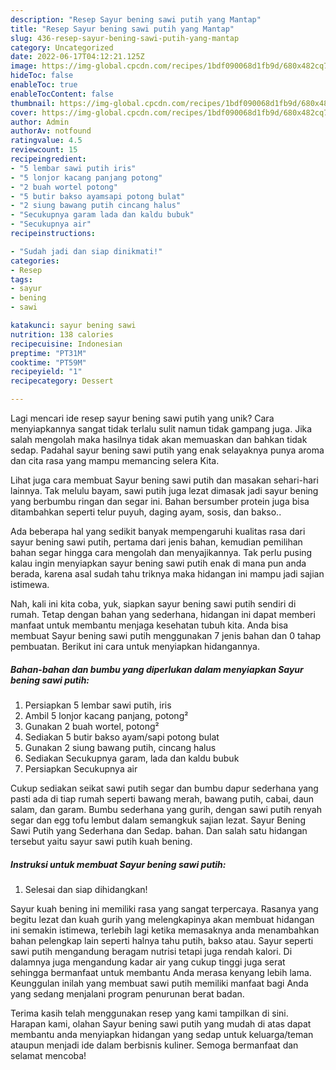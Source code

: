 ```yaml
---
description: "Resep Sayur bening sawi putih yang Mantap"
title: "Resep Sayur bening sawi putih yang Mantap"
slug: 436-resep-sayur-bening-sawi-putih-yang-mantap
category: Uncategorized
date: 2022-06-17T04:12:21.125Z
image: https://img-global.cpcdn.com/recipes/1bdf090068d1fb9d/680x482cq70/sayur-bening-sawi-putih-foto-resep-utama.jpg
hideToc: false
enableToc: true
enableTocContent: false
thumbnail: https://img-global.cpcdn.com/recipes/1bdf090068d1fb9d/680x482cq70/sayur-bening-sawi-putih-foto-resep-utama.jpg
cover: https://img-global.cpcdn.com/recipes/1bdf090068d1fb9d/680x482cq70/sayur-bening-sawi-putih-foto-resep-utama.jpg
author: Admin
authorAv: notfound
ratingvalue: 4.5
reviewcount: 15
recipeingredient:
- "5 lembar sawi putih iris"
- "5 lonjor kacang panjang potong"
- "2 buah wortel potong"
- "5 butir bakso ayamsapi potong bulat"
- "2 siung bawang putih cincang halus"
- "Secukupnya garam lada dan kaldu bubuk"
- "Secukupnya air"
recipeinstructions:

- "Sudah jadi dan siap dinikmati!"
categories:
- Resep
tags:
- sayur
- bening
- sawi

katakunci: sayur bening sawi 
nutrition: 138 calories
recipecuisine: Indonesian
preptime: "PT31M"
cooktime: "PT59M"
recipeyield: "1"
recipecategory: Dessert

---
```





Lagi mencari ide resep sayur bening sawi putih yang unik? Cara menyiapkannya sangat tidak terlalu sulit namun tidak gampang juga. Jika salah mengolah maka hasilnya tidak akan memuaskan dan bahkan tidak sedap. Padahal sayur bening sawi putih yang enak selayaknya punya aroma dan cita rasa yang mampu memancing selera Kita.





Lihat juga cara membuat Sayur bening sawi putih dan masakan sehari-hari lainnya. Tak melulu bayam, sawi putih juga lezat dimasak jadi sayur bening yang berbumbu ringan dan segar ini. Bahan bersumber protein juga bisa ditambahkan seperti telur puyuh, daging ayam, sosis, dan bakso..

Ada beberapa hal yang sedikit banyak mempengaruhi kualitas rasa dari sayur bening sawi putih, pertama dari jenis bahan, kemudian pemilihan bahan segar hingga cara mengolah dan menyajikannya. Tak perlu pusing kalau ingin menyiapkan sayur bening sawi putih enak di mana pun anda berada, karena asal sudah tahu triknya maka hidangan ini mampu jadi sajian istimewa.






Nah, kali ini kita coba, yuk, siapkan sayur bening sawi putih sendiri di rumah. Tetap dengan bahan yang sederhana, hidangan ini dapat memberi manfaat untuk membantu menjaga kesehatan tubuh kita. Anda bisa membuat Sayur bening sawi putih menggunakan 7 jenis bahan dan 0 tahap pembuatan. Berikut ini cara untuk menyiapkan hidangannya.

<!--inarticleads1-->

##### Bahan-bahan dan bumbu yang diperlukan dalam menyiapkan Sayur bening sawi putih:

1. Persiapkan 5 lembar sawi putih, iris
1. Ambil 5 lonjor kacang panjang, potong²
1. Gunakan 2 buah wortel, potong²
1. Sediakan 5 butir bakso ayam/sapi potong bulat
1. Gunakan 2 siung bawang putih, cincang halus
1. Sediakan Secukupnya garam, lada dan kaldu bubuk
1. Persiapkan Secukupnya air


Cukup sediakan seikat sawi putih segar dan bumbu dapur sederhana yang pasti ada di tiap rumah seperti bawang merah, bawang putih, cabai, daun salam, dan garam. Bumbu sederhana yang gurih, dengan sawi putih renyah segar dan egg tofu lembut dalam semangkuk sajian lezat. Sayur Bening Sawi Putih yang Sederhana dan Sedap. bahan. Dan salah satu hidangan tersebut yaitu sayur sawi putih kuah bening. 

<!--inarticleads2-->

##### Instruksi untuk membuat Sayur bening sawi putih:


1. Selesai dan siap dihidangkan!

Sayur kuah bening ini memiliki rasa yang sangat terpercaya. Rasanya yang begitu lezat dan kuah gurih yang melengkapinya akan membuat hidangan ini semakin istimewa, terlebih lagi ketika memasaknya anda menambahkan bahan pelengkap lain seperti halnya tahu putih, bakso atau. Sayur seperti sawi putih mengandung beragam nutrisi tetapi juga rendah kalori. Di dalamnya juga mengandung kadar air yang cukup tinggi juga serat sehingga bermanfaat untuk membantu Anda merasa kenyang lebih lama. Keunggulan inilah yang membuat sawi putih memiliki manfaat bagi Anda yang sedang menjalani program penurunan berat badan. 

Terima kasih telah menggunakan resep yang kami tampilkan di sini. Harapan kami, olahan Sayur bening sawi putih yang mudah di atas dapat membantu anda menyiapkan hidangan yang sedap untuk keluarga/teman ataupun menjadi ide dalam berbisnis kuliner. Semoga bermanfaat dan selamat mencoba!
